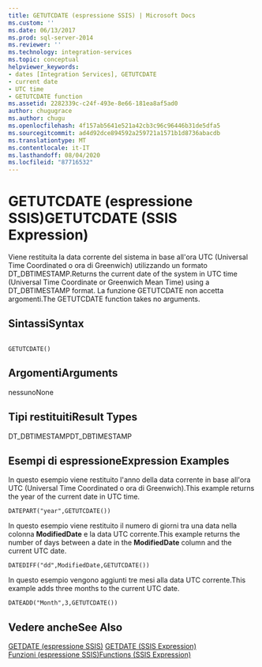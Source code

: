 ```yaml
---
title: GETUTCDATE (espressione SSIS) | Microsoft Docs
ms.custom: ''
ms.date: 06/13/2017
ms.prod: sql-server-2014
ms.reviewer: ''
ms.technology: integration-services
ms.topic: conceptual
helpviewer_keywords:
- dates [Integration Services], GETUTCDATE
- current date
- UTC time
- GETUTCDATE function
ms.assetid: 2282339c-c24f-493e-8e66-181ea8af5ad0
author: chugugrace
ms.author: chugu
ms.openlocfilehash: 4f157ab5641e521a42cb3c96c96446b31de5dfa5
ms.sourcegitcommit: ad4d92dce894592a259721a1571b1d8736abacdb
ms.translationtype: MT
ms.contentlocale: it-IT
ms.lasthandoff: 08/04/2020
ms.locfileid: "87716532"
---
```

# <a name="getutcdate-ssis-expression"></a><span data-ttu-id="ec89e-102">GETUTCDATE (espressione SSIS)</span><span class="sxs-lookup"><span data-stu-id="ec89e-102">GETUTCDATE (SSIS Expression)</span></span>
  <span data-ttu-id="ec89e-103">Viene restituita la data corrente del sistema in base all'ora UTC (Universal Time Coordinated o ora di Greenwich) utilizzando un formato DT_DBTIMESTAMP.</span><span class="sxs-lookup"><span data-stu-id="ec89e-103">Returns the current date of the system in UTC time (Universal Time Coordinate or Greenwich Mean Time) using a DT_DBTIMESTAMP format.</span></span> <span data-ttu-id="ec89e-104">La funzione GETUTCDATE non accetta argomenti.</span><span class="sxs-lookup"><span data-stu-id="ec89e-104">The GETUTCDATE function takes no arguments.</span></span>  
  
## <a name="syntax"></a><span data-ttu-id="ec89e-105">Sintassi</span><span class="sxs-lookup"><span data-stu-id="ec89e-105">Syntax</span></span>  
  
```  
  
GETUTCDATE()  
```  
  
## <a name="arguments"></a><span data-ttu-id="ec89e-106">Argomenti</span><span class="sxs-lookup"><span data-stu-id="ec89e-106">Arguments</span></span>  
 <span data-ttu-id="ec89e-107">nessuno</span><span class="sxs-lookup"><span data-stu-id="ec89e-107">None</span></span>  
  
## <a name="result-types"></a><span data-ttu-id="ec89e-108">Tipi restituiti</span><span class="sxs-lookup"><span data-stu-id="ec89e-108">Result Types</span></span>  
 <span data-ttu-id="ec89e-109">DT_DBTIMESTAMP</span><span class="sxs-lookup"><span data-stu-id="ec89e-109">DT_DBTIMESTAMP</span></span>  
  
## <a name="expression-examples"></a><span data-ttu-id="ec89e-110">Esempi di espressione</span><span class="sxs-lookup"><span data-stu-id="ec89e-110">Expression Examples</span></span>  
 <span data-ttu-id="ec89e-111">In questo esempio viene restituito l'anno della data corrente in base all'ora UTC (Universal Time Coordinated o ora di Greenwich).</span><span class="sxs-lookup"><span data-stu-id="ec89e-111">This example returns the year of the current date in UTC time.</span></span>  
  
```  
DATEPART("year",GETUTCDATE())  
```  
  
 <span data-ttu-id="ec89e-112">In questo esempio viene restituito il numero di giorni tra una data nella colonna **ModifiedDate** e la data UTC corrente.</span><span class="sxs-lookup"><span data-stu-id="ec89e-112">This example returns the number of days between a date in the **ModifiedDate** column and the current UTC date.</span></span>  
  
```  
DATEDIFF("dd",ModifiedDate,GETUTCDATE())  
```  
  
 <span data-ttu-id="ec89e-113">In questo esempio vengono aggiunti tre mesi alla data UTC corrente.</span><span class="sxs-lookup"><span data-stu-id="ec89e-113">This example adds three months to the current UTC date.</span></span>  
  
```  
DATEADD("Month",3,GETUTCDATE())  
```  
  
## <a name="see-also"></a><span data-ttu-id="ec89e-114">Vedere anche</span><span class="sxs-lookup"><span data-stu-id="ec89e-114">See Also</span></span>  
 <span data-ttu-id="ec89e-115">[GETDATE &#40;espressione SSIS&#41;](getdate-ssis-expression.md) </span><span class="sxs-lookup"><span data-stu-id="ec89e-115">[GETDATE &#40;SSIS Expression&#41;](getdate-ssis-expression.md) </span></span>  
 [<span data-ttu-id="ec89e-116">Funzioni &#40;espressione SSIS&#41;</span><span class="sxs-lookup"><span data-stu-id="ec89e-116">Functions &#40;SSIS Expression&#41;</span></span>](functions-ssis-expression.md)  
  
  
